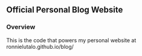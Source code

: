 ## Official Personal Blog Website

### Overview

This is the code that powers my personal website at  ronnielutalo.github.io/blog/
